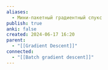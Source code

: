 ```yaml
---
aliases:
  - Мини-пакетный градиентный спукс
publish: true
anki: false
created: 2024-06-17 16:20
parent:
  - "[[Gradient Descent]]"
connected:
  - "[[Batch gradient descent]]"
---
```

